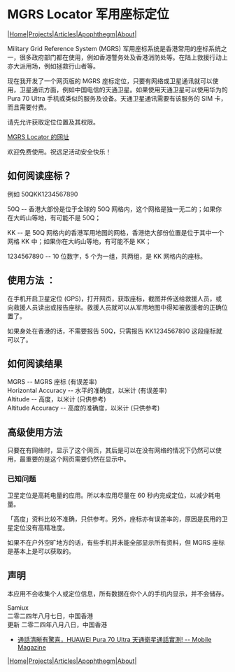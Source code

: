 # MGRS Locator 军用座标定位

|[Home](/README.md)|[Projects](/projects.md)|[Articles](/articles.md)|[Apophthegm](/apophthegm.md)|[About](/about.md)|

Military Grid Reference System (MGRS) 军用座标系统是香港常用的座标系统之一，很多政府部门都在使用，例如香港警务处及香港消防处等。在陆上救援行动上亦大派用场，例如拯救行山者等。

现在我开发了一个网页版的 MGRS 座标定位，只要有网络或卫星通讯就可以使用，卫星通讯方面，例如中国电信的天通卫星。如果使用天通卫星可以使用华为的 Pura 70 Ultra 手机或类似的服务及设备。天通卫星通讯需要有该服务的 SIM 卡，而且需要付费。

请先允许获取定位位置及其权限。

[MGRS Locator 的网址](https://cybersecurity-ninjas.com/mgrs.html)  

欢迎免费使用。祝远足活动安全快乐！

## 如何阅读座标？

例如 50QKK1234567890

50Q -- 香港大部份是位于全球的 50Q 网格内，这个网格是独一无二的；如果你在大屿山等地，有可能不是 50Q；  

KK -- 是 50Q 网格内的香港军用地图的网格，香港绝大部份位置是位于其中一个网格 KK 中；如果你在大屿山等地，有可能不是 KK；  

1234567890 -- 10 位数字，5 个为一组，共两组，是 KK 网格内的座标。

## 使用方法 ：

在手机开启卫星定位 (GPS)，打开网页，获取座标，截图并传送给救援人员，或向救援人员读出或报告座标。救援人员就可以从军用地图中得知被救援者的正确位置了。

如果身处在香港的话，不需要报告 50Q，只需报告 KK1234567890 这段座标就可以了。

## 如何阅读结果

MGRS -- MGRS 座标  (有误差率)  
Horizontal Accuracy -- 水平的准确度，以米计  (有误差率)  
Altitude -- 高度，以米计  (只供参考)  
Altitude Accuracy -- 高度的准确度，以米计   (只供参考)     

## 高级使用方法

只要在有网络时，显示了这个网页，其后是可以在没有网络的情况下仍然可以使用，最重要的是这个网页需要仍然在显示中。

### 已知问题

卫星定位是高耗电量的应用。所以本应用尽量在 60 秒内完成定位，以减少耗电量。

「高度」资料比较不准确，只供参考。另外，座标亦有误差率的，原因是民用的卫星定位没有高精准度。

如果不在户外空旷地方的话，有些手机并未能全部显示所有资料，但 MGRS 座标是基本上是可以获取的。

## 声明

本应用不会收集个人或定位信息，所有数据在你个人的手机内显示，并不会储存。

Samiux    
二零二四年八月七日，中国香港  
更新 二零二四年八月八日，中国香港   

- [通話清晰有驚喜，HUAWEI Pura 70 Ultra 天通衛星通話實測! -- Mobile Magazine](https://www.mobilemagazinehk.com/2024/08/huawei-pura-70-ultra-tiantong-satellite-service-test.html)  

|[Home](/README.md)|[Projects](/projects.md)|[Articles](/articles.md)|[Apophthegm](/apophthegm.md)|[About](/about.md)|
